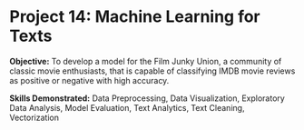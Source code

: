 # Project 14: Machine Learning for Texts
 
**Objective:** To develop a model for the Film Junky Union, a community of classic movie enthusiasts, that is capable of classifying IMDB movie reviews as positive or negative with high accuracy.

**Skills Demonstrated:** Data Preprocessing, Data Visualization, Exploratory Data Analysis, Model Evaluation, Text Analytics, Text Cleaning, Vectorization

